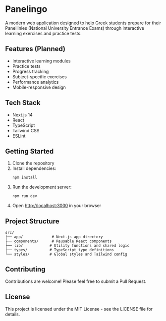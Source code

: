 # Panelingo

A modern web application designed to help Greek students prepare for their Panellinies (National University Entrance Exams) through interactive learning exercises and practice tests.

## Features (Planned)

- Interactive learning modules
- Practice tests
- Progress tracking
- Subject-specific exercises
- Performance analytics
- Mobile-responsive design

## Tech Stack

- Next.js 14
- React
- TypeScript
- Tailwind CSS
- ESLint

## Getting Started

1. Clone the repository
2. Install dependencies:
   ```bash
   npm install
   ```
3. Run the development server:
   ```bash
   npm run dev
   ```
4. Open [http://localhost:3000](http://localhost:3000) in your browser

## Project Structure

```
src/
├── app/             # Next.js app directory
├── components/      # Reusable React components
├── lib/            # Utility functions and shared logic
├── types/          # TypeScript type definitions
└── styles/         # Global styles and Tailwind config
```

## Contributing

Contributions are welcome! Please feel free to submit a Pull Request.

## License

This project is licensed under the MIT License - see the LICENSE file for details.
